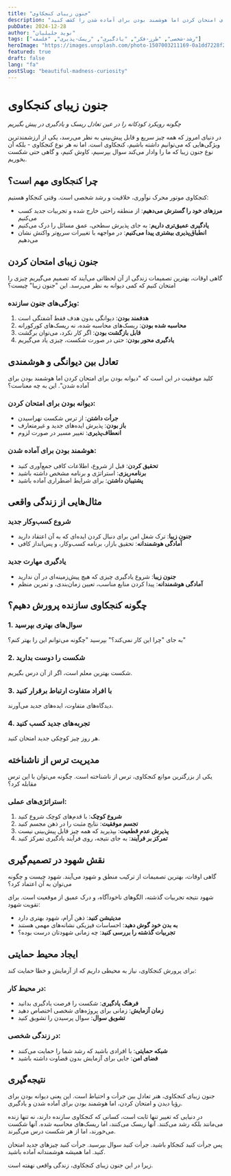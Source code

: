 ```yaml
---
title: "جنون زیبای کنجکاوی"
description: "چگونه رویکرد کودکانه را در عین تعادل ریسک و یادگیری در پیش بگیریم. هنر دیوانه بودن برای امتحان کردن اما هوشمند بودن برای آماده شدن را کشف کنید."
pubDate: 2024-12-28
author: "نوید جلیلیان"
tags: ["رشد-شخصی", "طرز-فکر", "یادگیری", "ریسک-پذیری", "فلسفه"]
heroImage: "https://images.unsplash.com/photo-1507003211169-0a1dd7228f2d?w=800&h=400&fit=crop"
featured: true
draft: false
lang: "fa"
postSlug: "beautiful-madness-curiosity"
---
```


# جنون زیبای کنجکاوی

_چگونه رویکرد کودکانه را در عین تعادل ریسک و یادگیری در پیش بگیریم_

در دنیای امروز که همه چیز سریع و قابل پیش‌بینی به نظر می‌رسد، یکی از ارزشمندترین ویژگی‌هایی که می‌توانیم داشته باشیم، کنجکاوی است. اما نه هر نوع کنجکاوی - بلکه آن نوع جنون زیبا که ما را وادار می‌کند سوال بپرسیم، کاوش کنیم، و گاهی حتی شکست بخوریم.

## چرا کنجکاوی مهم است؟

کنجکاوی موتور محرک نوآوری، خلاقیت و رشد شخصی است. وقتی کنجکاو هستیم:

- **مرزهای خود را گسترش می‌دهیم**: از منطقه راحتی خارج شده و تجربیات جدید کسب می‌کنیم
- **یادگیری عمیق‌تری داریم**: به جای پذیرش سطحی، عمق مسائل را درک می‌کنیم
- **انطباق‌پذیری بیشتری پیدا می‌کنیم**: در مواجهه با تغییرات سریع‌تر واکنش نشان می‌دهیم

## جنون زیبای امتحان کردن

گاهی اوقات، بهترین تصمیمات زندگی از آن لحظاتی می‌آیند که تصمیم می‌گیریم چیزی را امتحان کنیم که کمی دیوانه به نظر می‌رسد. این "جنون زیبا" چیست؟

### ویژگی‌های جنون سازنده:

1. **هدفمند بودن**: دیوانگی بدون هدف فقط آشفتگی است
2. **محاسبه شده بودن**: ریسک‌های محاسبه شده، نه ریسک‌های کورکورانه
3. **قابل بازگشت بودن**: اگر کار نکرد، می‌توان برگشت
4. **یادگیری محور بودن**: حتی در صورت شکست، چیزی یاد می‌گیریم

## تعادل بین دیوانگی و هوشمندی

کلید موفقیت در این است که "دیوانه بودن برای امتحان کردن اما هوشمند بودن برای آماده شدن". این به چه معناست؟

### دیوانه بودن برای امتحان کردن:
- **جرأت داشتن**: از ترس شکست نهراسیدن
- **باز بودن**: پذیرش ایده‌های جدید و غیرمتعارف
- **انعطاف‌پذیری**: تغییر مسیر در صورت لزوم

### هوشمند بودن برای آماده شدن:
- **تحقیق کردن**: قبل از شروع، اطلاعات کافی جمع‌آوری کنید
- **برنامه‌ریزی**: استراتژی و برنامه مشخص داشته باشید
- **پشتیبان داشتن**: برای شرایط اضطراری آماده باشید

## مثال‌هایی از زندگی واقعی

### شروع کسب‌وکار جدید
- **جنون زیبا**: ترک شغل امن برای دنبال کردن ایده‌ای که به آن اعتقاد دارید
- **آمادگی هوشمندانه**: تحقیق بازار، برنامه کسب‌وکار، و پس‌انداز کافی

### یادگیری مهارت جدید
- **جنون زیبا**: شروع یادگیری چیزی که هیچ پیش‌زمینه‌ای در آن ندارید
- **آمادگی هوشمندانه**: پیدا کردن منابع مناسب، تعیین زمان‌بندی، و تمرین منظم

## چگونه کنجکاوی سازنده پرورش دهیم؟

### 1. سوال‌های بهتری بپرسید
به جای "چرا این کار نمی‌کند؟" بپرسید "چگونه می‌توانم این را بهتر کنم؟"

### 2. شکست را دوست بدارید
شکست بهترین معلم است، اگر از آن درس بگیریم.

### 3. با افراد متفاوت ارتباط برقرار کنید
دیدگاه‌های متفاوت، ایده‌های جدید می‌آورند.

### 4. تجربه‌های جدید کسب کنید
هر روز چیز کوچکی جدید امتحان کنید.

## مدیریت ترس از ناشناخته

یکی از بزرگترین موانع کنجکاوی، ترس از ناشناخته است. چگونه می‌توان با این ترس مقابله کرد؟

### استراتژی‌های عملی:

1. **شروع کوچک**: با قدم‌های کوچک شروع کنید
2. **تجسم موفقیت**: نتایج مثبت را در ذهن مجسم کنید
3. **پذیرش عدم قطعیت**: بپذیرید که همه چیز قابل پیش‌بینی نیست
4. **تمرکز بر فرآیند**: به جای نتیجه، روی فرآیند یادگیری تمرکز کنید

## نقش شهود در تصمیم‌گیری

گاهی اوقات، بهترین تصمیمات از ترکیب منطق و شهود می‌آیند. شهود چیست و چگونه می‌توان به آن اعتماد کرد؟

شهود نتیجه تجربیات گذشته، الگوهای ناخودآگاه، و درک عمیق از موقعیت است. برای تقویت شهود:

- **مدیتیشن کنید**: ذهن آرام، شهود بهتری دارد
- **به بدن خود گوش دهید**: احساسات فیزیکی نشانه‌های مهمی هستند
- **تجربیات گذشته را بررسی کنید**: چه زمانی شهودتان درست بوده؟

## ایجاد محیط حمایتی

برای پرورش کنجکاوی، نیاز به محیطی داریم که از آزمایش و خطا حمایت کند:

### در محیط کار:
- **فرهنگ یادگیری**: شکست را فرصت یادگیری بدانید
- **زمان آزمایش**: زمانی برای پروژه‌های شخصی اختصاص دهید
- **تشویق سوال**: سوال پرسیدن را تشویق کنید

### در زندگی شخصی:
- **شبکه حمایتی**: با افرادی باشید که رشد شما را حمایت می‌کنند
- **فضای امن**: جایی برای آزمایش بدون قضاوت داشته باشید

## نتیجه‌گیری

جنون زیبای کنجکاوی، هنر تعادل بین جرأت و احتیاط است. این یعنی دیوانه بودن برای رؤیا دیدن و امتحان کردن، اما هوشمند بودن برای آماده شدن و یادگیری.

در دنیایی که تغییر تنها ثابت است، کسانی که کنجکاوی سازنده دارند، نه تنها زنده می‌مانند بلکه رشد می‌کنند. آنها ریسک می‌کنند، اما ریسک‌های محاسبه شده. آنها شکست می‌خورند، اما از هر شکست درس می‌گیرند.

پس جرأت کنید کنجکاو باشید. جرأت کنید سوال بپرسید. جرأت کنید چیزهای جدید امتحان کنید. اما همیشه هوشمندانه آماده باشید.

زیرا در این جنون زیبای کنجکاوی، زندگی واقعی نهفته است.
